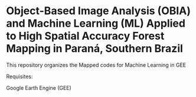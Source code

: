 # Object-Based Image Analysis (OBIA) and Machine Learning (ML) Applied to High Spatial Accuracy Forest Mapping in Paraná, Southern Brazil
This repository organizes the Mapped codes for Machine Learning in GEE

Requisites:

Google Earth Engine (GEE)

